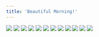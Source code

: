 ```yaml
---
title: 'Beautiful Morning!'
---
```


![](pg72.jpg)
![](pg73.jpg)
![](pg74.jpg)
![](pg75.jpg)
![](pg76.jpg)
![](pg77.jpg)
![](pg78.jpg)
![](pg79.jpg)
![](pg80.jpg)
![](pg81.jpg)
![](pg82.jpg)
![](pg83.jpg)